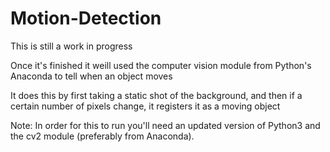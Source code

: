 # Motion-Detection

<p> This is still a work in progress <p>
<p> Once it's finished it weill used the computer vision module from Python's Anaconda to tell when an object moves <p>
<p> It does this by first taking a static shot of the background, and then if a certain number of pixels change, it registers it as a moving object <p>

<p> Note: In order for this to run you'll need an updated version of Python3 and the cv2 module (preferably from Anaconda). <p>